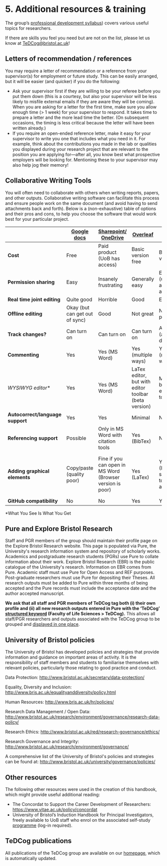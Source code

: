 # 5. Additional resources & training
The group’s [professional development syllabus](https://airtable.com/shrS1U2iL7STmEGyZ/tbltOof4RCGxrYr8X)) covers various useful topics for researchers.

If there are skills you feel you need but are not on the list, please let us know at [TeDCog@bristol.ac.uk](mailto:TeDCog@bristol.ac.uk)!

## Letters of recommendation / references
You may require a letter of recommendation or a reference from your supervisor(s) for employment or future study. This can be easily arranged, but it will be easier (and quicker) if you do the following:
* Ask your supervisor first if they are willing to be your referee before you put them down (this is a courtesy, but also your supervisor will be less likely to misfile external emails if they are aware they will be coming). When you are asking for a letter for the first time, make sure you allow enough time (> 1 week) for your supervisor to respond. It takes time to prepare a letter and the more lead time the better. (On subsequent occasions, the timing is less critical because the letter will have been written already.)
* If you require an open-ended reference letter, make it easy for your supervisor to write you one that includes what you need in it. For example, think about the contributions you made in the lab or qualities you displayed during your research project that are relevant to the position you are applying for—after all, you know best what prospective employers will be looking for. Mentioning these to your supervisor may also help jog their memory!

## Collaborative Writing Tools
You will often need to collaborate with others when writing reports, papers, and other outputs. Collaborative writing software can facilitate this process and ensure people work on the same document (and avoid having to send attachments back and forth). Below is a (non-exhaustive) table of options and their pros and cons, to help you choose the software that would work best for your particular project. 

|   | [Google docs](https://www.google.co.uk/docs/about/) | [Sharepoint/ OneDrive](https://www.microsoft.com/en-us/microsoft-365/sharepoint/collaboration) | [Overleaf](https://www.overleaf.com) | [HackMD](https://hackmd.io) | [Notion](https://www.notion.so) |
| --- | --------------------------------------------------| -----------------| ------------| ------------| -------------|
| **Cost** | Free | Paid product (UoB has access) | Basic version free | Basic version free | Basic version free |
| **Permission sharing** | Easy | Insanely frustrating | Generally easy | Easy (unless adding admins) | Generally easy (with some fiddly things) |
| **Real time joint editing** | Quite good | Horrible | Good | Excellent | Good |
| **Offline editing** | Okay (but can get out of sync) | Good | Not great | Not possible | Not great |
| **Track changes?** | Can turn on | Can turn on | Can turn on | Automatic (and not distracting) | No |
| **Commenting** | Yes | Yes (MS Word) | Yes (multiple ways) | Yes (multiple ways) | Yes |
| **WYSIWYG* editor** | Yes | Yes (MS Word) | LaTex editor, but with editor toolbar (beta version) | Markdown, but with editor toolbar | Yes (and also supports Markdown) - but a bit clunky | 
| **Autocorrect/language support** | Yes | Yes | Minimal | No | No |
| **Referencing support** | Possible | Only in MS Word with citation tools | Yes (BibTex) | No | No |
| **Adding graphical elements** | Copy/paste (quality poor) | Fine if you can open in MS Word (Browser version is poor) | Yes (LaTex) | Yes (Markdown, some editor toolbar help available) | Yes, multiple file uploads and attachments possible, website quality |
| **GitHub compatibility** | No | No | Yes | Yes | Yes |

*What You See Is What You Get

## Pure and Explore Bristol Research
Staff and PGR members of the group should maintain their profile page on the Explore Bristol Research website. This page is populated via Pure, the University's research information system and repository of scholarly works. Academics and postgraduate research students (PGRs) use Pure to collate information about their work. Explore Bristol Research (EBR) is the public catalogue of the University's research. Information on EBR comes from Pure. Academic staff must use Pure for Open Access and REF purposes. Post-graduate researchers must use Pure for depositing their Theses. All research outputs must be added to Pure within three months of being accepted and the Pure records must include the acceptance date and the author accepted manuscript. 

**We ask that all staff and PGR members of TeDCog tag both (i) their own profile and (ii) all new research outputs entered in Pure with the ‘TeDCog’ [structured keyword](http://www.bristol.ac.uk/red/research-policy/pure/user-guides/pure-faqs/#tagging) (Faculty of Life Sciences > TeDCog).** This allows all staff/PGR researchers and outputs associated with the TeDCog group to be grouped and [displayed in one place](https://research-information.bris.ac.uk/en/searchAll/index/?search=TeDCog&pageSize=25&showAdvanced=false&allConcepts=true&inferConcepts=true&searchBy=PartOfNameOrTitle).

## University of Bristol policies
The University of Bristol has developed policies and strategies that provide information and guidance on important areas of activity. It is the responsibility of staff members and students to familiarise themselves with relevant policies, particularly those relating to good practice and conduct.

Data Protection:
http://www.bristol.ac.uk/secretary/data-protection/ 

Equality, Diversity and Inclusion:
http://www.bris.ac.uk/equalityanddiversity/policy.html 

Human Resources:
http://www.bris.ac.uk/hr/policies/ 

Research Data Management / Open Data:
http://www.bristol.ac.uk/research/environment/governance/research-data-policy/ 

Research Ethics:
http://www.bristol.ac.uk/red/research-governance/ethics/  

Research Governance and Integrity:
http://www.bristol.ac.uk/research/environment/governance/ 

A comprehensive list of the University of Bristol's policies and strategies can be found at:
http://www.bristol.ac.uk/university/governance/policies/ 

## Other resources
The following other resources were used in the creation of this handbook, which might provide useful additional reading:
* The Concordat to Support the Career Development of Researchers: https://www.vitae.ac.uk/policy/concordat
* University of Bristol’s Induction Handbook for Principal Investigators, freely available to UoB staff who enrol on the associated self-study [programme](https://develop.bristol.ac.uk/bristoluniversityilp/pages/description.jsf?menuId=1108#/users/@self/catalogues/176365/courses/650649/description) (log-in required).

## TeDCog publications
All publications of the TeDCog group are available on our [homepage](http://www.bristol.ac.uk/psychology/research/cognitive-science/tedcog/), which is automatically updated. 
